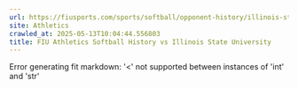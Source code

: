```yaml
---
url: https://fiusports.com/sports/softball/opponent-history/illinois-state-university/68
site: Athletics
crawled_at: 2025-05-13T10:04:44.556803
title: FIU Athletics Softball History vs Illinois State University
---
```


Error generating fit markdown: '<' not supported between instances of 'int' and 'str'